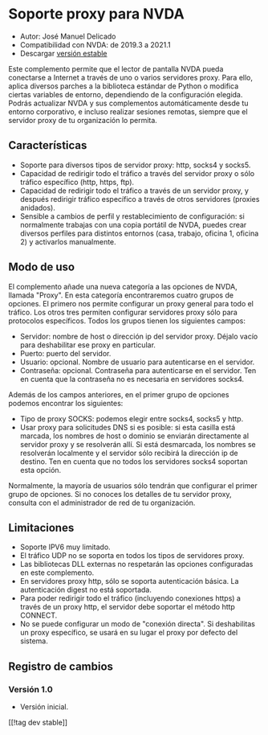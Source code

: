 # Soporte proxy para NVDA #

* Autor: José Manuel Delicado
* Compatibilidad con NVDA: de 2019.3 a 2021.1
* Descargar [versión estable][1]

Este complemento permite que el lector de pantalla NVDA pueda conectarse a
Internet a través de uno o varios servidores proxy. Para ello, aplica
diversos parches a la biblioteca estándar de Python o modifica ciertas
variables de entorno, dependiendo de la configuración elegida. Podrás
actualizar NVDA y sus complementos automáticamente desde tu entorno
corporativo, e incluso realizar sesiones remotas, siempre que el servidor
proxy de tu organización lo permita.

## Características

* Soporte para diversos tipos de servidor proxy: http, socks4 y socks5.
* Capacidad de redirigir todo el tráfico a través del servidor proxy o sólo
  tráfico específico (http, https, ftp).
* Capacidad de redirigir todo el tráfico a través de un servidor proxy, y
  después redirigir tráfico específico a través de otros servidores (proxies
  anidados).
* Sensible a cambios de perfil y restablecimiento de configuración: si
  normalmente trabajas con una copia portátil de NVDA, puedes crear diversos
  perfiles para distintos entornos (casa, trabajo, oficina 1, oficina 2) y
  activarlos manualmente.

## Modo de uso

El complemento añade una nueva categoría a las opciones de NVDA, llamada
"Proxy". En esta categoría encontraremos cuatro grupos de opciones. El
primero nos permite configurar un proxy general para todo el tráfico. Los
otros tres permiten configurar servidores proxy sólo para protocolos
específicos. Todos los grupos tienen los siguientes campos:

* Servidor: nombre de host o dirección ip del servidor proxy. Déjalo vacío
  para deshabilitar ese proxy en particular.
* Puerto: puerto del servidor.
* Usuario: opcional. Nombre de usuario para autenticarse en el servidor.
* Contraseña: opcional. Contraseña para autenticarse en el servidor. Ten en
  cuenta que la contraseña no es necesaria en servidores socks4.

Además de los campos anteriores, en el primer grupo de opciones podemos
encontrar los siguientes:

* Tipo de proxy SOCKS: podemos elegir entre socks4, socks5 y http.
* Usar proxy para solicitudes DNS si es posible: si esta casilla está
  marcada, los nombres de host o dominio se enviarán directamente al
  servidor proxy y se resolverán allí. Si está desmarcada, los nombres se
  resolverán localmente y el servidor sólo recibirá la dirección ip de
  destino. Ten en cuenta que no todos los servidores socks4 soportan esta
  opción.

Normalmente, la mayoría de usuarios sólo tendrán que configurar el primer
grupo de opciones. Si no conoces los detalles de tu servidor proxy, consulta
con el administrador de red de tu organización.

## Limitaciones

* Soporte IPV6 muy limitado.
* El tráfico UDP no se soporta en todos los tipos de servidores proxy.
* Las bibliotecas DLL externas no respetarán las opciones configuradas en
  este complemento.
* En servidores proxy http, sólo se soporta autenticación básica. La
  autenticación digest no está soportada.
* Para poder redirigir todo el tráfico (incluyendo conexiones https) a
  través de un proxy http, el servidor debe soportar el método http CONNECT.
* No se puede configurar un modo de "conexión directa". Si deshabilitas un
  proxy específico, se usará en su lugar el proxy por defecto del sistema.

## Registro de cambios

### Versión 1.0

* Versión inicial.

[[!tag dev stable]]

[1]: https://addons.nvda-project.org/files/get.php?file=nvdaproxy
